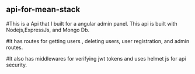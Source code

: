 ## api-for-mean-stack

#This is a Api that I built for a angular admin panel. This api is built with Nodejs,ExpressJs, and Mongo Db.

#It has routes for getting users , deleting users, user registration, and admin routes.

#It also has middlewares for verifying jwt tokens and uses helmet js for api security.



